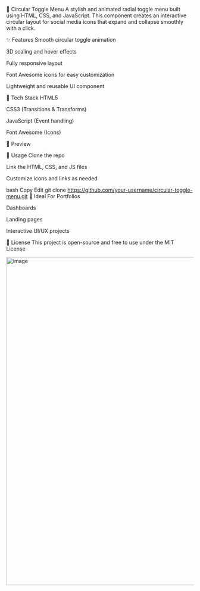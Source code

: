 🔄 Circular Toggle Menu
A stylish and animated radial toggle menu built using HTML, CSS, and JavaScript. This component creates an interactive circular layout for social media icons that expand and collapse smoothly with a click.

✨ Features
Smooth circular toggle animation

3D scaling and hover effects

Fully responsive layout

Font Awesome icons for easy customization

Lightweight and reusable UI component

🔧 Tech Stack
HTML5

CSS3 (Transitions & Transforms)

JavaScript (Event handling)

Font Awesome (Icons)

🚀 Preview
<!-- Add your screenshot here -->

📁 Usage
Clone the repo

Link the HTML, CSS, and JS files

Customize icons and links as needed

bash
Copy
Edit
git clone https://github.com/your-username/circular-toggle-menu.git
📌 Ideal For
Portfolios

Dashboards

Landing pages

Interactive UI/UX projects

📜 License
This project is open-source and free to use under the MIT License


<img width="1896" height="882" alt="image" src="https://github.com/user-attachments/assets/e44d9f7f-f581-4607-94f6-4e04766afd32" />

